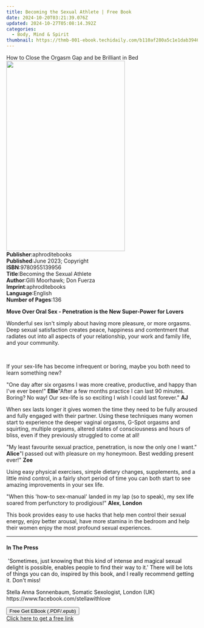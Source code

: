```yaml
---
title: Becoming the Sexual Athlete | Free Book
date: 2024-10-20T03:21:39.076Z
updated: 2024-10-27T05:08:14.392Z
categories:
  - Body, Mind & Spirit
thumbnail: https://thmb-001-ebook.techidaily.com/b110af280a5c1e1dab3946cbc481b7773c2229d8bf3a682181b567985d90baf9.jpg
---
```

<main id="book-container">
  <div class="flex flex-col">
    <div class="book-brief flex-1 py-6 px-4 sm:p-6 md:py-10 md:px-8">
      <!-- brief-->
      <div class="book-brief-main">
        How to Close the Orgasm Gap and be Brilliant in Bed
      </div>
    </div>
    <div
      class="book-meta-info flex-1 grid gap-4 col-start-1 col-end-3 row-start-1 sm:mb-6 sm:grid-cols-4 lg:gap-6 lg:col-start-2 lg:row-end-6 lg:row-span-6 lg:mb-0"
    >
      <div
        class="book-meta-info-left place-content-center mt-4 p-4 text-sm leading-6 col-start-2 col-span-2 dark:text-slate-400"
      >
        <img
          class="w-full h-500 object-cover rounded-lg sm:h-255 sm:col-span-2 lg:col-span-full"
          src="https://img-001-ebook.techidaily.com/5db2c416fe2d238c2445c4ff30b6f058dac19196c807ecfe58f39c39b65b2b2b.jpg"
          alt=""
          width="312"
          height="500"
        />
      </div>
      <div
        class="book-meta-info-right mt-2 col-start-1 row-start-2 col-span-3 self-center"
      >
        <!-- meta data  -->
        <div class="flex flex-col px-4 md:px-8">
          <div class="flex-1">
            <strong>Publisher</strong>:<span class="px-2">aphroditebooks</span>
          </div>
          <div class="flex-1">
            <strong>Published</strong>:<span class="px-2"
              >June 2023; Copyright</span
            >
          </div>
          <div class="flex-1">
            <strong>ISBN</strong>:<span class="px-2">9780955139956</span>
          </div>
          <div class="flex-1">
            <strong>Title</strong>:<span class="px-2"
              >Becoming the Sexual Athlete</span
            >
          </div>
          <div class="flex-1">
            <strong>Author</strong>:<span class="px-2"
              >Gilli Moorhawk; Don Fuerza</span
            >
          </div>
          <div class="flex-1">
            <strong>Imprint</strong>:<span class="px-2">aphroditebooks</span>
          </div>
          <div class="flex-1">
            <strong>Language</strong>:<span class="px-2">English</span>
          </div>
          <div class="flex-1">
            <strong>Number of Pages</strong>:<span class="px-2">136</span>
          </div>
        </div>
      </div>
    </div>
    <div class="book-description flex-1 py-6 px-4 sm:p-6 md:py-10 md:px-8">
      <div class="book-description-main">
        <div accordion-content="" id="description">
          <p>
            <strong
              >Move Over Oral Sex - Penetration is the New Super-Power for
              Lovers</strong
            >
          </p>
          <p>
            Wonderful sex isn't simply about having more pleasure, or more
            orgasms. Deep sexual satisfaction creates peace, happiness and
            contentment that radiates out into all aspects of your relationship,
            your work and family life, and your community.
          </p>
          <p>&nbsp;</p>
          <p>
            If your sex-life has become infrequent or boring, maybe you both
            need to learn something new?
          </p>
          "One day after six orgasms I was more creative, productive, and happy
          than I've ever been!"&nbsp;<strong>Ellie</strong>"After a few months
          practice I can last 90 minutes. Boring? No way! Our sex-life is so
          exciting I wish I could last forever."&nbsp;<strong>AJ</strong>
          <p>
            When sex lasts longer it gives women the time they need to be fully
            aroused and fully engaged with their partner. Using these techniques
            many women start to experience the deeper vaginal orgasms, G-Spot
            orgasms and squirting, multiple orgasms, altered states of
            consciousness and hours of bliss, even if they previously struggled
            to come at all!
          </p>
          "My least favourite sexual practice, penetration, is now the only one
          I want." <strong>Alice</strong>"I passed out with pleasure on my
          honeymoon. Best wedding present ever!"&nbsp;<strong>Zee</strong>
          <p>
            Using easy physical exercises, simple dietary changes, supplements,
            and a little mind control, in a fairly short period of time you can
            both start to see amazing improvements in your sex life.
          </p>
          "When this 'how-to sex-manual' landed in my lap (so to speak), my sex
          life soared from perfunctory to
          prodigious!"&nbsp;<strong>Alex</strong>, <strong>London</strong>
          <p>
            This book provides easy to use hacks that help men control their
            sexual energy, enjoy better arousal, have more stamina in the
            bedroom and help their women enjoy the most profound sexual
            experiences.
          </p>
        </div>
        <div class="accordion-fader"></div>
      </div>
    </div>
    <div class="book-excerpts flex-1 py-6 px-4 sm:p-6 md:py-10 md:px-8">
      <!-- excerpts-->
      <div class="book-excerpts-main">
        <hr />
        <h4 class="placeholder placeholder-heading">
          <span>In The Press</span>
        </h4>
        <p></p>
        <p>
          <span style="color: rgba(15, 17, 17, 1)"
            >&nbsp;'Sometimes, just knowing that this kind of intense and
            magical sexual delight is possible, enables people to find their way
            to it.' There will be lots of things you can do, inspired by this
            book, and I really recommend getting it. Don't miss!
          </span>
        </p>
        <p>
          <span style="color: rgba(15, 17, 17, 1)"
            >Stella Anna Sonnenbaum, Somatic Sexologist, London (UK) </span
          >https://www.facebook.com/stellawithlove
        </p>
        <p></p>
      </div>
    </div>
    <div
      class="book-about-author flex-1 py-6 px-4 sm:p-6 md:py-10 md:px-8"
    ></div>
    <div class="book-free-get flex-1 py-6 px-4 sm:p-6 md:py-10 md:px-8">
      <button
        id="btn-free-get"
        class="bg-blue-500 hover:bg-blue-700 text-white font-bold py-2 px-4 rounded"
      >
        Free Get EBook (.PDF/.epub)
      </button>
      <div id="countdown-display" class="px-2 text-lg mt-2"></div>
      <a
        id="free-link"
        class="hidden bg-blue-500 hover:bg-blue-700 text-white font-bold py-2 px-4 rounded"
        href="https://www.ebooks.com/en-us/book/210866784/becoming-the-sexual-athlete/gilli-moorhawk/"
        target="_blank"
        >Click here to get a free link</a
      >
    </div>
    <script>
      let countdownTime = 0;
      let countdownInterval = null;
      document
        .getElementById('btn-free-get')
        .addEventListener('click', startCountdown);
      function startCountdown() {
        countdownTime = new Date().getTime() + 60000 * 3;
        countdownInterval = setInterval(updateCountdown, 1000);
        document.getElementById('btn-free-get').disabled = true;
        document
          .getElementById('btn-free-get')
          .classList.add('bg-gray-500', 'cursor-not-allowed');
      }
      function updateCountdown() {
        let currentTime = new Date().getTime();
        let timeLeft = countdownTime - currentTime;
        let secondsLeft = Math.floor(timeLeft / 1000);
        document.getElementById('countdown-display').innerHTML =
          `Remaining time: ${secondsLeft} seconds.`;
        if (secondsLeft <= 0) {
          clearInterval(countdownInterval);
          document.getElementById('btn-free-get').classList.add('hidden');
          document.getElementById('free-link').classList.remove('hidden');
          document.getElementById('countdown-display').innerHTML = '';
        }
      }
    </script>
  </div>
</main>

<ins class="adsbygoogle"
      style="display:block"
      data-ad-client="ca-pub-7571918770474297"
      data-ad-slot="8358498916"
      data-ad-format="auto"
      data-full-width-responsive="true"></ins>
    
